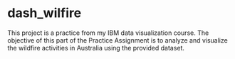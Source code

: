 # dash_wilfire
This project is a practice from my IBM data visualization course.  The objective of this part of the Practice Assignment is to analyze and visualize the wildfire activities in Australia using the provided dataset. 
